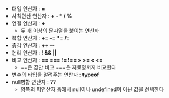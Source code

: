 - 대입 연산자 : **=**
- 사칙연산 연산자 : **+ - \* / %**
- 연결 연산자 : **+**
	- 두 개 이상의 문자열을 붙이는 연산자
- 복합 연산자 : **+= -= \*= /=**
- 증감 연산자 : **++ --**
- 논리 연산자 : **! && ||**
- 비교 연산자 : **== === != !\== > >= < <=** 
	- \==은 값만 비교 =\==은 자료형까지 비교한다
- 변수의 타입을 알려주는 연산자 : **typeof**
- null병합 연산자 : **??**
	- 양쪽의 피연산자 중에서 null이나 undefined이 아닌 값을 선택한다
